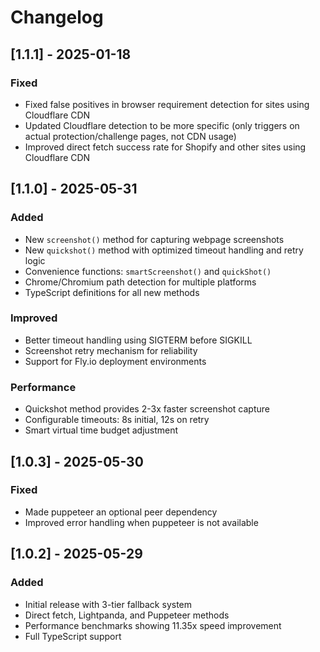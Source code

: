 # Changelog

## [1.1.1] - 2025-01-18

### Fixed
- Fixed false positives in browser requirement detection for sites using Cloudflare CDN
- Updated Cloudflare detection to be more specific (only triggers on actual protection/challenge pages, not CDN usage)
- Improved direct fetch success rate for Shopify and other sites using Cloudflare CDN

## [1.1.0] - 2025-05-31

### Added
- New `screenshot()` method for capturing webpage screenshots
- New `quickshot()` method with optimized timeout handling and retry logic
- Convenience functions: `smartScreenshot()` and `quickShot()`
- Chrome/Chromium path detection for multiple platforms
- TypeScript definitions for all new methods

### Improved
- Better timeout handling using SIGTERM before SIGKILL
- Screenshot retry mechanism for reliability
- Support for Fly.io deployment environments

### Performance
- Quickshot method provides 2-3x faster screenshot capture
- Configurable timeouts: 8s initial, 12s on retry
- Smart virtual time budget adjustment

## [1.0.3] - 2025-05-30

### Fixed
- Made puppeteer an optional peer dependency
- Improved error handling when puppeteer is not available

## [1.0.2] - 2025-05-29

### Added
- Initial release with 3-tier fallback system
- Direct fetch, Lightpanda, and Puppeteer methods
- Performance benchmarks showing 11.35x speed improvement
- Full TypeScript support